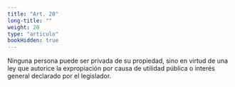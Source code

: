 ```yaml
---
title: "Art. 20"
long-title: ""
weight: 20
type: "articulo"
bookHidden: true
---
```

Ninguna persona puede ser privada de su propiedad, sino en virtud de una ley que autorice la expropiación por causa de utilidad pública o interés general declarado por el legislador.
 
 